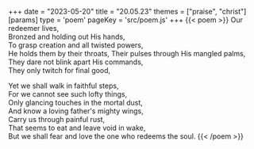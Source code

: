 +++
date = "2023-05-20"
title = "20.05.23"
themes = ["praise", "christ"]
[params]
  type = 'poem'
  pageKey = 'src/poem.js'
+++
{{< poem >}}
Our redeemer lives,  
Bronzed and holding out His hands,  
To grasp creation and all twisted powers,  
He holds them by their throats,
Their pulses through His mangled palms,  
They dare not blink apart His commands,  
They only twitch for final good,  
  
Yet we shall walk in faithful steps,  
For we cannot see such lofty things,  
Only glancing touches in the mortal dust,  
And know a loving father's mighty wings,  
Carry us through painful rust,  
That seems to eat and leave void in wake,  
But we shall fear and love the one who redeems the soul.
{{< /poem >}}